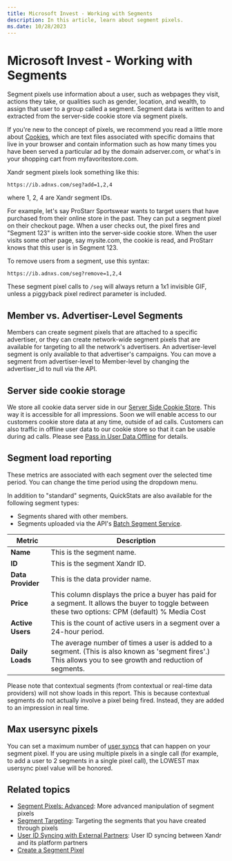 ```yaml
---
title: Microsoft Invest - Working with Segments
description: In this article, learn about segment pixels. 
ms.date: 10/28/2023
---
```


# Microsoft Invest - Working with Segments

Segment pixels use information about a user, such as webpages they visit, actions they take, or qualities such as gender, location, and
wealth, to assign that user to a group called a segment. Segment data is written to and extracted from the server-side cookie store via segment pixels.

If you're new to the concept of pixels, we recommend you read a little more about [Cookies](https://en.wikipedia.org/wiki/HTTP_cookie), which are text files associated with specific domains that live in your browser and contain information such as how many times you have been served a particular ad by the domain adserver.com, or what's in your shopping cart from myfavoritestore.com.

Xandr segment pixels look something like this:

```https://ib.adnxs.com/seg?add=1,2,4```

where 1, 2, 4 are Xandr segment IDs.

For example, let's say ProStarr Sportswear wants to target users that have purchased from their online store in the past. They can put a segment pixel on their checkout page. When a user checks out, the pixel fires and "Segment 123" is written into the server-side cookie store. When the user visits some other page, say mysite.com, the cookie is read, and ProStarr knows that this user is in Segment 123.

To remove users from a segment, use this syntax:

```https://ib.adnxs.com/seg?remove=1,2,4```

These segment pixel calls to `/seg` will always return a 1x1 invisible GIF, unless a piggyback pixel redirect parameter is included.

## Member vs. Advertiser-Level Segments

Members can create segment pixels that are attached to a specific advertiser, or they can create network-wide segment pixels that are available for targeting to all the network's
advertisers. An advertiser-level segment is only available to that advertiser's campaigns. You can move a segment from advertiser-level to Member-level by changing the advertiser_id to null via the API.

## Server side cookie storage

We store all cookie data server side in our [Server Side Cookie Store](server-side-cookie-store.md). This way it is accessible for all impressions. Soon we will
enable access to our customers cookie store data at any time, outside of ad calls. Customers can also traffic in offline user data to our cookie store so that it can be usable during ad calls. Please see [Pass in User Data Offline](pass-in-user-data-offline.md) for details.

## Segment load reporting

These metrics are associated with each segment over the selected time period. You can change the time period using the dropdown menu.

In addition to "standard" segments, QuickStats are also available for the following segment types:

- Segments shared with other members.
- Segments uploaded via the API's [Batch Segment Service](../digital-platform-api/batch-segment-service.md).

| Metric | Description |
|--|--|
| **Name** | This is the segment name. |
| **ID** | This is the segment Xandr ID. |
| **Data Provider** | This is the data provider name. |
| **Price** | This column displays the price a buyer has paid for a segment. It allows the buyer to toggle between these two options: CPM (default) % Media Cost |
| **Active Users** | This is the count of active users in a segment over a 24-hour period. |
| **Daily Loads** | The average number of times a user is added to a segment. (This is also known as 'segment fires'.) This allows you to see growth and reduction of segments. |

Please note that contextual segments (from contextual or real-time data providers) will not show loads in this report. This is because
contextual segments do not actually involve a pixel being fired. Instead, they are added to an impression in real time.

## Max usersync pixels

You can set a maximum number of [user syncs](user-id-syncing-with-external-partners.md) that can happen on your segment pixel. If you are using multiple pixels in a single call (for example, to add a user to 2 segments in a single pixel call), the LOWEST max usersync pixel value will be honored.

## Related topics

- [Segment Pixels: Advanced](segment-pixels-advanced.md): More advanced manipulation of segment pixels 
- [Segment Targeting](segment-targeting.md): Targeting the segments that you have created through pixels
- [User ID Syncing with External Partners](user-id-syncing-with-external-partners.md): User ID syncing between Xandr and its platform partners
- [Create a Segment Pixel](create-a-segment-pixel.md)
